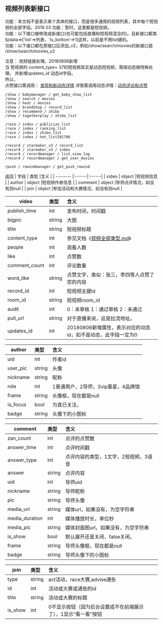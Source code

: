 ## 视频列表新接口

功能：本文档不是表示某个具体的接口，而是很多通用的视频列表，其中每个短视频的全部字段。2018 03 
功能：暂时，这里都是短视频。   
功能：以下接口被修改成新接口(也可能包括直播和短视频混合的)。且新接口都类似data=>['list'=>列表，'is_bottom'=>1]这样，以前是不用list键的。  
功能：以下接口都在原接口后添加_v2，例如/show/search/movies的新接口是 /show/search/movies_v2


注意：
视频链接处理。20180806新增  
当 短视频的 content_type= 37的短视频其实是动态短视频，需按动态做特殊处理。
并新增updates_id 动态id字段。    
所以，    
点赞接口需调用：   [发现和新动态详情](/shop/doc/index2/name/发现和星动态详情)
详情需调用动态详情：[动态评论和点赞](/shop/doc/index2/name/动态评论和点赞)  



~~~
/show / babymanager / get_baby_show_list
/show / search / movies
/show / heat / movies
/show / brandshop / record_list
/show / recommend / zhibo
/show / togetherplay / zhibo_list

/race / index / publicize_list
/race / index / ranking_list
/race / index / zhibo_list
/race / index / hot_list201706

/record / starmaker_v3 / record_list
/record / starmaker_v3 / index
/record / recordmanager / list_view_log
/record / recordmanager / get_user_movies

/push / rewindmanager / get_push_rewind

~~~

返回
| 字段        | 类型 |含义  |
| -------- |:------|:------|
| video     | object |短视频信息  |
| author     | object |短视频作者信息  |
| comment    | object |导师点评情况，如没有则null  |
| join       | object |参加活动和大赛情况，如没有则null  |


| video        | 类型 |含义  |
| -------- |:------|:------|
| publish_time     | int |发布时间，时间戳  |
| bigpic     | string |大图  |
| title     | string |短视频标题  |
| content_type     | int | 参见文档《[视频全部类型.md](/shop/doc/index2/name/视频全部类型)》  |
| people     | int |观看人数  |
| like     | int |点赞数  |
| comment_count     | int |评论数量  |
| word_like     | string |点赞文字，类似：张三，李四等人点赞了您的内容  |
| record_id     | int | 短视频主键id  |
| room_id     | string | 短视频room_id  |
| audit     | int | 0：未审核 1：通过审核 2：未通过 |
| pull_url     | string | 对于直播来说，这是拉流地址。 |
| updates_id     | int | 20180806新增属性，表示对应的动态id，如不是动态，此字段一定为0 |



| author        | 类型 |含义  |
| -------- |:------|:------|
| uid     | int |作者id  |
| user_pic     | string |头像  |
| nickname     | string |昵称  |
| role     | int |1普通用户，2导师，3vip童星，4品牌馆  |
| frame     | string |头像框，现在都是null |
| is_focus     | bool |为真已关注， |
| badge     | string |头像下的小图标 |


| comment        | 类型 |含义  |
| -------- |:------|:------|
| zan_count     | int | 点评的点赞数  |
| answer_time     | int | 点评时间戳  |
| answer_type     | int | 点评内容的类型，1文字，2短视频，3语音  |
| answer     | string | 点评内容  |
| uid     | int | 导师uid  |
| nickname     | string | 导师昵称  |
| pic     | string | 导师头像  |
| media_url     | string | 媒体url，如果没有，为空字符串  |
| media_duration     | int | 媒体播放时长，单位秒  |
| media_pic     | string | 媒体封面图url，如果没有，为空字符串  |
|is_show     | bool | 默认展开还是关闭，false关闭。 |
| frame     | string |导师头像框，现在都是null |
| badge     | string |导师头像下的小图标 |

| join        | 类型 |含义  |
| -------- |:------|:------|
| type     | string |act活动，race大赛,advise通告  |
| id    | int |活动或大赛或通告的id  |
| title     | string |活动或大赛的标题  |
| is_show     | int |0不显示按钮（因为后台设置成不在前端展示了），1显示“看一看”按钮  |






